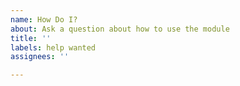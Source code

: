 ```yaml
---
name: How Do I?
about: Ask a question about how to use the module
title: ''
labels: help wanted
assignees: ''

---
```



